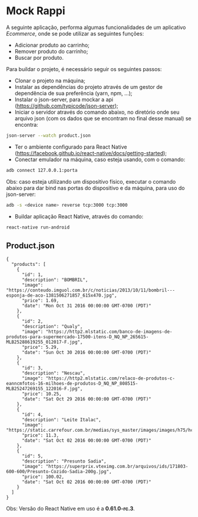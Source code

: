 # Mock Rappi

A seguinte aplicação, performa algumas funcionalidades de um aplicativo *Ecommerce*, onde se pode utilizar as seguintes funções:
- Adicionar produto ao carrinho;
- Remover produto do carrinho;
- Buscar por produto.

Para buildar o projeto, é necessário seguir os seguintes passos:
- Clonar o projeto na máquina;
- Instalar as dependências do projeto através de um gestor de dependência de sua preferência (yarn, npm, ...);
- Instalar o json-server, para mockar a api (https://github.com/typicode/json-server);
- Iniciar o servidor através do comando abaixo, no diretório onde seu arquivo json (com os dados que se encontram no final desse manual) se encontra:
```sh
json-server --watch product.json
```
- Ter o ambiente configurado para React Native (https://facebook.github.io/react-native/docs/getting-started);
- Conectar emulador na máquina, caso esteja usando, com o comando:
```sh
adb connect 127.0.0.1:porta
```
Obs: caso esteja utilizando um dispositivo físico, executar o comando abaixo para dar bind nas portas do dispositivo e da máquina, para uso do json-server:
```sh
adb -s <device name> reverse tcp:3000 tcp:3000
```
- Buildar aplicação React Native, através do comando:
```sh
react-native run-android
```

## Product.json
```
{
  "products": [
    {
      "id": 1,
      "description": "BOMBRIL",
      "image": "https://conteudo.imguol.com.br/c/noticias/2013/10/11/bombril---esponja-de-aco-1381506271857_615x470.jpg",
      "price": 1.69,
      "date": "Mon Oct 31 2016 00:00:00 GMT-0700 (PDT)"
    },
    {
      "id": 2,
      "description": "Qualy",
      "image": "https://http2.mlstatic.com/banco-de-imagens-de-produtos-para-supermercado-17500-itens-D_NQ_NP_265615-MLB25288619255_012017-F.jpg",
      "price": 5.29,
      "date": "Sun Oct 30 2016 00:00:00 GMT-0700 (PDT)"
    },
    {
      "id": 3,
      "description": "Nescau",
      "image": "https://http2.mlstatic.com/relaco-de-produtos-c-eanncmfotos-16-milhoes-de-produtos-D_NQ_NP_808515-MLB25247269155_122016-F.jpg",
      "price": 10.25,
      "date": "Sat Oct 29 2016 00:00:00 GMT-0700 (PDT)"
    },
    {
      "id": 4,
      "description": "Leite Italac",
      "image": "https://static.carrefour.com.br/medias/sys_master/images/images/h75/hcb/h00/h00/9688613912606.jpg",
      "price": 11.3,
      "date": "Sat Oct 02 2016 00:00:00 GMT-0700 (PDT)"
    },
    {
      "id": 5,
      "description": "Presunto Sadia",
      "image": "https://superprix.vteximg.com.br/arquivos/ids/171803-600-600/Presunto-Cozido-Sadia-200g.jpg",
      "price": 100.02,
      "date": "Sat Oct 02 2016 00:00:00 GMT-0700 (PDT)"
    }
  ]
}
```

Obs: Versão do React Native em uso é a  **0.61.0-rc.3**.



